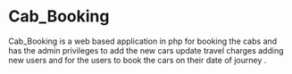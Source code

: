 # Cab_Booking
Cab_Booking is a web based application in php for booking the cabs and has the admin privileges to add the new cars update travel
charges adding new users and for the users to book the cars on their date of journey .
